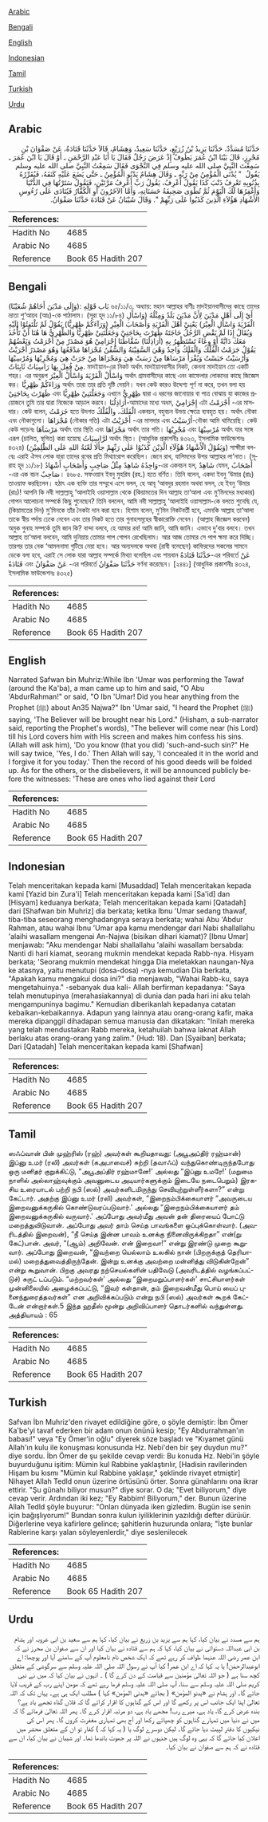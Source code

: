 [Arabic](#arabic)

[Bengali](#bengali)

[English](#english)

[Indonesian](#indonesian)

[Tamil](#tamil)

[Turkish](#turkish)

[Urdu](#urdu)

## Arabic


<div dir="rtl" lang="ar" style={{fontSize:'larger',backgroundColor:'#f8f9fa',padding:20}}>
حَدَّثَنَا مُسَدَّدٌ، حَدَّثَنَا يَزِيدُ بْنُ زُرَيْعٍ، حَدَّثَنَا سَعِيدٌ، وَهِشَامٌ، قَالاَ حَدَّثَنَا قَتَادَةُ، عَنْ صَفْوَانَ بْنِ مُحْرِزٍ، قَالَ بَيْنَا ابْنُ عُمَرَ يَطُوفُ إِذْ عَرَضَ رَجُلٌ فَقَالَ يَا أَبَا عَبْدِ الرَّحْمَنِ ـ أَوْ قَالَ يَا ابْنَ عُمَرَ ـ سَمِعْتَ النَّبِيَّ صلى الله عليه وسلم فِي النَّجْوَى فَقَالَ سَمِعْتُ النَّبِيَّ صلى الله عليه وسلم يَقُولُ ‏ "‏ يُدْنَى الْمُؤْمِنُ مِنْ رَبِّهِ ـ وَقَالَ هِشَامٌ يَدْنُو الْمُؤْمِنُ ـ حَتَّى يَضَعَ عَلَيْهِ كَنَفَهُ، فَيُقَرِّرُهُ بِذُنُوبِهِ تَعْرِفُ ذَنْبَ كَذَا يَقُولُ أَعْرِفُ، يَقُولُ رَبِّ أَعْرِفُ مَرَّتَيْنِ، فَيَقُولُ سَتَرْتُهَا فِي الدُّنْيَا وَأَغْفِرُهَا لَكَ الْيَوْمَ ثُمَّ تُطْوَى صَحِيفَةُ حَسَنَاتِهِ، وَأَمَّا الآخَرُونَ أَوِ الْكُفَّارُ فَيُنَادَى عَلَى رُءُوسِ الأَشْهَادِ هَؤُلاَءِ الَّذِينَ كَذَبُوا عَلَى رَبِّهِمْ ‏"‏‏.‏ وَقَالَ شَيْبَانُ عَنْ قَتَادَةَ حَدَّثَنَا صَفْوَانُ‏.‏
</div>
<div style={{backgroundColor:'#f8f9fa',padding:20, marginBottom: 10}}><table> <thead> <tr> <th>References:</th> <th></th> </tr> </thead> <tbody><tr><td>Hadith No</td><td>4685</td></tr><tr><td>Arabic No</td><td>4685</td></tr><tr><td>Reference</td><td>Book 65 Hadith 207</td></tr></tbody></table></div>

## Bengali


<div dir="ltr" lang="bn" style={{fontSize:'larger',backgroundColor:'#f8f9fa',padding:20}}>
بَاب قَوْلِهِ :(وَإِلَى مَدْيَنَ أَخَاهُمْ شُعَيْبًا) ৬৫/১১/৩. অধ্যায়: মহান আল্লাহর বাণীঃ মাদইয়ানবাসীদের কাছে তাদের ভ্রাতা শু‘আয়ব (আঃ)-কে পাঠালাম। (সূরা হূদ ১১/৮৪) أَيْ إِلَى أَهْلِ مَدْيَنَ لِأَنَّ مَدْيَنَ بَلَدٌ وَمِثْلُهُ (وَاسْأَلِ الْقَرْيَةَ وَاسْأَلِ الْعِيْرَ) يَعْنِيْ أَهْلَ الْقَرْيَةِ وَأَصْحَابَ الْعِيْرِ (وَرَآءَكُمْ ظِهْرِيًّا) يَقُوْلُ لَمْ تَلْتَفِتُوْا إِلَيْهِ وَيُقَالُ إِذَا لَمْ يَقْضِ الرَّجُلُ حَاجَتَهُ ظَهَرْتَ بِحَاجَتِيْ وَجَعَلْتَنِيْ ظِهْرِيًّا وَالظِّهْرِيُّ هَا هُنَا أَنْ تَأْخُذَ مَعَكَ دَابَّةً أَوْ وِعَاءً تَسْتَظْهِرُ بِهِ (أَرَاذِلُنَا) سُقَّاطُنَا إِجْرَامِيْ هُوَ مَصْدَرٌ مِنْ أَجْرَمْتُ وَبَعْضُهُمْ يَقُوْلُ جَرَمْتُ الْفُلْكُ وَالْفَلَكُ وَاحِدٌ وَهْيَ السَّفِيْنَةُ وَالسُّفُنُ مُجْرَاهَا مَدْفَعُهَا وَهُوَ مَصْدَرُ أَجْرَيْتُ وَأَرْسَيْتُ حَبَسْتُ وَيُقْرَأُ مَرْسَاهَا مِنْ رَسَتْ هِيَ وَمَجْرَاهَا مِنْ جَرَتْ هِيَ وَمُجْرِيْهَا وَمُرْسِيْهَا مِنْ فُعِلَ بِهَا رَاسِيَاتٌ ثَابِتَاتٌ. মাদইয়ান-এর নিকট অর্থাৎ মাদইয়ানবাসীর নিকট, কেননা মাদইয়ান তো একটি শহর। এর অনুরূপ وَاسْأَلْ الْقَرْيَةَ وَاسْأَلْ الْعِيْرَ অর্থাৎ গ্রামবাসীদের কাছে এবং কাফেলার লোকদের কাছে জিজ্ঞেস কর। وَرَاءَكُمْ ظِهْرِيًّا অর্থাৎ তারা তার প্রতি দৃষ্টি দেয়নি। যখন কেউ কারও উদ্দেশ্য পূর্ণ না করে, তখন বলা হয় ظَهَرْتَ بِحَاجَتِيْ এবং وَجَعَلْتَنِيْ ظِهْرِيًّا এখানে ظِهْرِيُّ দ্বারা এ ধরনের জানোয়ার বা পাত্র বোঝায় যা কাজের প্রয়োজনে তুমি তার দ্বারা নিজেকে আড়াল করবে। أَرَاذِلُنَا-আমাদের মধ্যে অধম, إِجْرَامِيْ এটা أَجْرَمْتُ -এর মাসদার। কেউ বলেন, جَرَمْتُ হতে উদগত الْفَلَكَ، والْفُلْكُ একবচন, বহুবচন উভয় ক্ষেত্রে ব্যবহৃত হয়। অর্থাৎ নৌকা এবং নৌকাগুলো। مُجْرَاهَا (নৌকার গতি) এটা أَجْرَيْتُ -এর মাসদার এবং أَرْسَيْتُ-নৌকা আমি থামিয়েছি। কেউ কেউ পড়েনঃ مَرْسَاَهَا অর্থাৎ তার স্থিতি এবং مَجْرَاهَا অর্থাৎ তার গতি। مُجْرِيْهَا এবং مُرْسِيْهَا অর্থাৎ যার সঙ্গে এরূপ (চালিত, স্থগিত) করা হয়েছে لرَّاسِيَاتُ অর্থাৎ স্থিত। (আধুনিক প্রকাশনীঃ ৪৩২৩, ইসলামিক ফাউন্ডেশনঃ ৪৩২৪) (وَيَقُوْلُ الْأَشْهَادُ هٰٓؤُلَآءِ الَّذِيْنَ كَذَبُوْا عَلٰى رَبِّهِمْ جأَلَا لَعْنَةُ اللهِ عَلَى الظّٰلِمِيْنَ) সাক্ষীরা বলবেঃ এরাই ঐসব লোক যারা তাদের রবের প্রতি মিথ্যারোপ করেছিল। জেনে রাখ, যালিমদের উপর আল্লাহর লা‘নাত। (সূরাহ হূদ ১১/১৮) وَاحِدُهُ شَاهِدٌ مِثْلُ صَاحِبٍ وَأَصْحَابٍ أَشْهَادُ-এর একবচন হল, شَاهِدٌ যেমন, أَصْحَابٌ -এর এক বচন صَاحِبٌ। ৪৬৮৫. সফওয়ান ইবনু মুহরিয (রহ.) হতে বর্ণিত। তিনি বলেন, একদা ইবনু ‘উমার (রাঃ) তাওয়াফ করছিলেন। হঠাৎ এক ব্যক্তি তার সম্মুখে এসে বলল, হে আবূ ‘আবদুর রহমান অথবা বলল, হে ইবনু ‘উমার (রাঃ)! আপনি কি নবী সাল্লাল্লাহু ‘আলাইহি ওয়াসাল্লাম থেকে (কিয়ামতের দিন আল্লাহ তা‘আলা এবং মু’মিনদের মধ্যকার) গোপন আলোচনা সম্পর্কে কিছু শুনেছেন? তিনি বললেন, আমি নবী সাল্লাল্লাহু ‘আলাইহি ওয়াসাল্লাম-কে বলতে শুনেছি যে, (কিয়ামতের দিন) মু’মিনকে তাঁর নৈকট্য দান করা হবে। হিশাম বলেন, মু’মিন নিকটবর্তী হবে, এমনকি আল্লাহ তা‘আলা তাকে স্বীয় পর্দায় ঢেকে নেবেন এবং তার নিকট হতে তার গুনাহসমূহের স্বীকারোক্তি নেবেন। (আল্লাহ জিজ্ঞেস করবেন) অমুক গুনাহ সম্পর্কে তুমি জান কি? বান্দা বলবে, হে আমার রব! আমি জানি, আমি জানি। এভাবে দু’বার বলবে। তখন আল্লাহ তা‘আলা বলবেন, আমি দুনিয়ায় তোমার পাপ গোপন রেখেছিলাম। আর আজ তোমার সে পাপ ক্ষমা করে দিচ্ছি। তারপর তার নেক ‘আমলনামা গুটিয়ে নেয়া হবে। আর অন্যদলকে অথবা (রাবী বলেছেন) কাফিরদের সকলের সামনে ডেকে বলা হবে, এরাই সে লোক যারা আল্লাহ সম্পর্কে মিথ্যা বলেছিল এবং শায়বান حَدَّثَنَا قَتَادَةُ-এর পরিবর্তে عَنْ قَتَادَةُ এবং عَنْ صَفْوَانُ -এর পরিবর্তে حَدَّثَنَا صَفْوَانُ বর্ণনা করেছেন। [২৪৪১] (আধুনিক প্রকাশনীঃ ৪৩২৪, ইসলামিক ফাউন্ডেশনঃ ৪৩২৫)
</div>
<div style={{backgroundColor:'#f8f9fa',padding:20, marginBottom: 10}}><table> <thead> <tr> <th>References:</th> <th></th> </tr> </thead> <tbody><tr><td>Hadith No</td><td>4685</td></tr><tr><td>Arabic No</td><td>4685</td></tr><tr><td>Reference</td><td>Book 65 Hadith 207</td></tr></tbody></table></div>

## English


<div dir="ltr" lang="en" style={{fontSize:'larger',backgroundColor:'#f8f9fa',padding:20}}>
Narrated Safwan bin Muhriz:While Ibn 'Umar was performing the Tawaf (around the Ka'ba), a man came up to him and said, "O Abu 'AbdurRahman!" or said, "O Ibn 'Umar! Did you hear anything from the Prophet (ﷺ) about An35 Najwa?" Ibn 'Umar said, "I heard the Prophet (ﷺ) saying, 'The Believer will be brought near his Lord." (Hisham, a sub-narrator said, reporting the Prophet's words), "The believer will come near (his Lord) till his Lord covers him with His screen and makes him confess his sins. (Allah will ask him), 'Do you know (that you did) 'such-and-such sin?" He will say twice, 'Yes, I do.' Then Allah will say, 'I concealed it in the world and I forgive it for you today.' Then the record of his good deeds will be folded up. As for the others, or the disbelievers, it will be announced publicly before the witnesses: 'These are ones who lied against their Lord
</div>
<div style={{backgroundColor:'#f8f9fa',padding:20, marginBottom: 10}}><table> <thead> <tr> <th>References:</th> <th></th> </tr> </thead> <tbody><tr><td>Hadith No</td><td>4685</td></tr><tr><td>Arabic No</td><td>4685</td></tr><tr><td>Reference</td><td>Book 65 Hadith 207</td></tr></tbody></table></div>

## Indonesian


<div dir="ltr" lang="id" style={{fontSize:'larger',backgroundColor:'#f8f9fa',padding:20}}>
Telah menceritakan kepada kami [Musaddad] Telah menceritakan kepada kami [Yazid bin Zura'i] Telah menceritakan kepada kami [Sa'id] dan [Hisyam] keduanya berkata; Telah menceritakan kepada kami [Qatadah] dari [Shafwan bin Muhriz] dia berkata; ketika Ibnu 'Umar sedang thawaf, tiba-tiba seseorang menghadangnya seraya berkata; wahai Abu 'Abdur Rahman, atau wahai Ibnu 'Umar apa kamu mendengar dari Nabi shallallahu 'alaihi wasallam mengenai An-Najwa (bisikan dihari kiamat)? [Ibnu Umar] menjawab: "Aku mendengar Nabi shallallahu 'alaihi wasallam bersabda: Nanti di hari kiamat, seorang mukmin mendekat kepada Rabb-nya. Hisyam berkata; 'Seorang mukmin mendekat hingga Dia meletakkan naungan-Nya ke atasnya, yaitu menutupi (dosa-dosa) -nya kemudian Dia berkata, "Apakah kamu mengakui dosa ini?" dia menjawab, "Wahai Rabb-ku, saya mengetahuinya." -sebanyak dua kali- Allah berfirman kepadanya: "Saya telah menutupinya (merahasiakannya) di dunia dan pada hari ini aku telah mengampuninya bagimu." Kemudian diberikanlah kepadanya catatan kebaikan-kebaikannya. Adapun yang lainnya atau orang-orang kafir, maka mereka dipanggil dihadapan semua manusia dan dikatakan: "Inilah mereka yang telah mendustakan Rabb mereka, ketahuilah bahwa laknat Allah berlaku atas orang-orang yang zalim." (Hud: 18). Dan [Syaiban] berkata; Dari [Qatadah] Telah menceritakan kepada kami [Shafwan]
</div>
<div style={{backgroundColor:'#f8f9fa',padding:20, marginBottom: 10}}><table> <thead> <tr> <th>References:</th> <th></th> </tr> </thead> <tbody><tr><td>Hadith No</td><td>4685</td></tr><tr><td>Arabic No</td><td>4685</td></tr><tr><td>Reference</td><td>Book 65 Hadith 207</td></tr></tbody></table></div>

## Tamil


<div dir="ltr" lang="ta" style={{fontSize:'larger',backgroundColor:'#f8f9fa',padding:20}}>
ஸஃப்வான் பின் முஹ்ரிஸ் (ரஹ்) அவர்கள் கூறியதாவது: (அபூஅப்திர் ரஹ்மான்) இப்னு உமர் (ரலி) அவர்கள் (கஅபாவைச்) சுற்றி (தவாஃப்) வந்துகொண்டிருந்தபோது ஒரு மனிதர் குறுக்கிட்டு, “அபூஅப்திர் ரஹ்மானே!' அல்லது “இப்னு உமரே!' (மறுமை நாளில் அல்லாஹ்வுக்கும் அவனுடைய அடியார்களுக்கும் இடையே நடைபெறும்) இரகசிய உரையாடல் பற்றி நபி (ஸல்) அவர்களிடமிருந்து செவியுற்றுள்ளீர்களா?” என்று கேட்டார். அதற்கு இப்னு உமர் (ரலி) அவர்கள், “இறைநம்பிக்கையாளர் “அவருடைய இறைவனுக்கருகில் கொண்டுவரப்படுவார்.' அல்லது “இறைநம்பிக்கையாளர் தம் இறைவனுக்கருகில் வருவார்.' அப்போது அவர்மீது அவன் தன் திரையைப் போட்டு மறைத்துவிடுவான். அப்போது அவர் தாம் செய்த பாவங்களை ஒப்புக்கொள்வார். (அவரிடத்தில் இறைவன்), “நீ செய்த இன்ன பாவம் உனக்கு நினைவிருக்கிறதா” என்(று கேட்)பான். அவர், “(ஆம்) அறிவேன். என் இறைவா!” என்று இரண்டு முறை கூறுவார். அப்போது இறைவன், “இவற்றை யெல்லாம் உலகில் நான் (பிறருக்குத் தெரியாமல்) மறைத்துவைத்திருந்தேன். இன்று உனக்கு அவற்றை மன்னித்து விடுகின்றேன்” என்று கூறுவான். பிறகு அவரது நற்செயல்களின் பதிவேடு (அவரிடத்தில் வழங்கப்பட்டுச்) சுருட் டப்படும். “மற்றவர்கள்' அல்லது “இறைமறுப்பாளர்கள்' சாட்சியாளர்கள் முன்னிலையில் அழைக்கப்பட்டு, “இவர் கள்தான், தம் இறைவன்மீது பொய் யைப் புனைந்துரைத்தவர்கள்” என அறிவிக்கப்படும் என்று நபி (ஸல்) அவர்கள் கூறக் கேட்டேன் என்றார்கள்.5 இந்த ஹதீஸ் மூன்று அறிவிப்பாளர் தொடர்களில் வந்துள்ளது. அத்தியாயம் : 65
</div>
<div style={{backgroundColor:'#f8f9fa',padding:20, marginBottom: 10}}><table> <thead> <tr> <th>References:</th> <th></th> </tr> </thead> <tbody><tr><td>Hadith No</td><td>4685</td></tr><tr><td>Arabic No</td><td>4685</td></tr><tr><td>Reference</td><td>Book 65 Hadith 207</td></tr></tbody></table></div>

## Turkish


<div dir="ltr" lang="tr" style={{fontSize:'larger',backgroundColor:'#f8f9fa',padding:20}}>
Safvan İbn Muhriz'den rivayet edildiğine göre, o şöyle demiştir: İbn Ömer Ka'be'yi tavaf ederken bir adam onun önünü kesip; "Ey Abdurrahman'ın babası!" veya "Ey Ömer'in oğlu" diyerek söze başladı ve "Kıyamet günü Allah'ın kulu ile konuşması konusunda Hz. Nebi'den bir şey duydun mu?" diye sordu. İbn Ömer de şu şekilde cevap verdi: Bu konuda Hz. Nebi'in şöyle buyurduğunu işitim: Mümin kul Rabbine yaklaştırılır, [Hadisin ravilerinden Hişam bu kısmı "Mümin kul Rabbine yaklaşır," şeklinde rivayet etmiştir] Nihayet Allah Tedld onun üzerine örtüsünü örter. Sonra günahlarını ona ikrar ettirir. "Şu günahı biliyor musun?" diye sorar. O da; "Evet biliyorum," diye cevap verir. Ardından iki kez; "Ey Rabbim! Biliyorum," der. Bunun üzerine Allah Tedld şöyle buyurur: "Onları dünyada iken gizledim. Bugün ise senin için bağışlıyorum!" Bundan sonra kulun iyiliklerinin yazıldığı defter dürüıür. Diğerlerine veya kafirlere gelince; şahitlerin huzurunda onlara; "İşte bunlar Rablerine karşı yalan söyleyenlerdir," diye seslenilecek
</div>
<div style={{backgroundColor:'#f8f9fa',padding:20, marginBottom: 10}}><table> <thead> <tr> <th>References:</th> <th></th> </tr> </thead> <tbody><tr><td>Hadith No</td><td>4685</td></tr><tr><td>Arabic No</td><td>4685</td></tr><tr><td>Reference</td><td>Book 65 Hadith 207</td></tr></tbody></table></div>

## Urdu


<div dir="rtl" lang="ur" style={{fontSize:'larger',backgroundColor:'#f8f9fa',padding:20}}>
ہم سے مسدد نے بیان کیا، کہا ہم سے یزید بن زریع نے بیان کیا، کہا ہم سے سعید بن ابی عروبہ اور ہشام بن ابی عبداللہ دستوائی نے بیان کیا، کہا کہ ہم سے قتادہ نے بیان کیا اور ان سے صفوان بن محرز نے کہ ابن عمر رضی اللہ عنہما طواف کر رہے تھے کہ ایک شخص نام نامعلوم آپ کے سامنے آیا اور پوچھا: اے ابوعبدالرحمٰن! یا یہ کہا کہ اے ابن عمر! کیا آپ نے رسول اللہ صلی اللہ علیہ وسلم سے سرگوشی کے متعلق کچھ سنا ہے ( جو اللہ تعالیٰ مؤمنین سے قیامت کے دن کرے گا ) ۔ انہوں نے بیان کیا کہ میں نے نبی کریم صلی اللہ علیہ وسلم سے سنا، آپ صلی اللہ علیہ وسلم فرما رہے تھے کہ مومن اپنے رب کے قریب لایا جائے گا۔ اور ہشام نے «يدنو المؤمن» ( بجائے «يدنى المؤمن» کہا ) مطلب ایک ہی ہے۔ یہاں تک کہ اللہ تعالیٰ اپنا ایک جانب اس پر رکھے گا اور اس کے گناہوں کا اقرار کرائے گا کہ فلاں گناہ تجھے یاد ہے؟ بندہ عرض کرے گا، یاد ہے، میرے رب! مجھے یاد ہے، دو مرتبہ اقرار کرے گا۔ پھر اللہ تعالیٰ فرمائے گا کہ میں نے دنیا میں تمہارے گناہوں کو چھپائے رکھا اور آج بھی تمہاری مغفرت کروں گا۔ پھر اس کی نیکیوں کا دفتر لپیٹ دیا جائے گا۔ لیکن دوسرے لوگ یا ( یہ کہا کہ ) کفار تو ان کے متعلق محشر میں اعلان کیا جائے گا کہ یہی وہ لوگ ہیں جنہوں نے اللہ پر جھوٹ باندھا تھا۔ اور شیبان نے بیان کیا، ان سے قتادہ نے کہ ہم سے صفوان نے بیان کیا۔
</div>
<div style={{backgroundColor:'#f8f9fa',padding:20, marginBottom: 10}}><table> <thead> <tr> <th>References:</th> <th></th> </tr> </thead> <tbody><tr><td>Hadith No</td><td>4685</td></tr><tr><td>Arabic No</td><td>4685</td></tr><tr><td>Reference</td><td>Book 65 Hadith 207</td></tr></tbody></table></div>